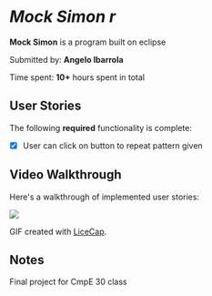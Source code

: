 # *Mock Simon r*

**Mock Simon** is a program built on eclipse

Submitted by: **Angelo Ibarrola**

Time spent: **10+** hours spent in total

## User Stories

The following **required** functionality is complete:

* [x] User can click on button to repeat pattern given 

## Video Walkthrough 

Here's a walkthrough of implemented user stories:

<img src='http://g.recordit.co/oyylckSYIs.gif' />

GIF created with [LiceCap](http://www.cockos.com/licecap/).

## Notes
Final project for CmpE 30 class 
